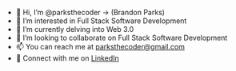 - 👋  Hi, I’m @parksthecoder -> (Brandon Parks)
- 👀  I’m interested in Full Stack Software Development
- 🌱  I’m currently delving into Web 3.0
- 💞️  I’m looking to collaborate on Full Stack Software Development
- 📫  You can reach me at parksthecoder@gmail.com
- 🍻  Connect with me on [LinkedIn](linkedin.com/in/brandon-parks-software-dev)

<!---
parksthecoder/parksthecoder is a ✨ special ✨ repository because its `README.md` (this file) appears on your GitHub profile.
You can click the Preview link to take a look at your changes.
--->
